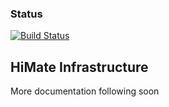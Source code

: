 ### Status
[![Build Status](https://api.travis-ci.org/himate/himate-infrastructure.svg?branch=master)](https://travis-ci.org/himate/himate-infrastructure)



## HiMate Infrastructure

More documentation following soon
